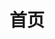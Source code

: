 ---
layout: home

title: 首页

hero:
  name: 苍旻操作系统
  text: SeniorOS
  tagline: 使用/开发文档
  image:
    src: /logo.png
    alt: logo
  actions:
    - theme: brand
      text: 快速开始
      link: /start
    - theme: brand
      text: 开发文档
      link: /dev
    - theme: alt
      text: Gitee
      link: https://github.com/Can1425/mPython-SeniorOS
features:
  - icon: ⚡️
    title: 全面开源
    details: 基于 MulanPSL-2.0 协议开放源代码，去定制属于你自己的 SeniorOS
  - icon: 🖖
    title: 基于原生
    details: 以 mPy 原生字节码形式打包，保证系统稳定性和整洁性
  - icon: 🛠️
    title: 进步无限
    details: WIFI 预置进配置，创新网络插件......
---